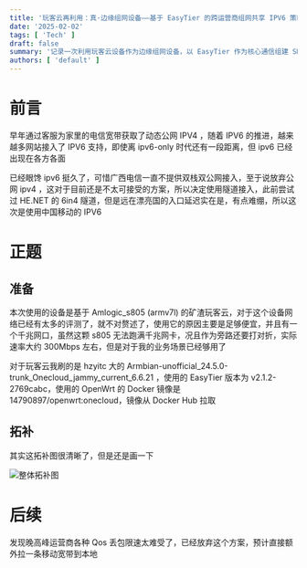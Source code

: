 ```yaml
---
title: '玩客云再利用：真·边缘组网设备——基于 EasyTier 的跨运营商组网共享 IPV6 策略'
date: '2025-02-02'
tags: [ 'Tech' ]
draft: false
summary: '记录一次利用玩客云设备作为边缘组网设备，以 EasyTier 作为核心通信组建 SD-WAN 网络，通过Docker中的OpenWrt进行流量转发，实现在电信公网IPv4环境下共享中国移动宽带的IPv6资源的尝试'
authors: [ 'default' ]
---
```


# 前言
早年通过客服为家里的电信宽带获取了动态公网 IPV4 ，随着 IPV6 的推进，越来越多网站接入了 IPV6 支持，即使离 ipv6-only 时代还有一段距离，但 ipv6 已经出现在各方各面  

已经眼馋 ipv6 挺久了，可惜广西电信一直不提供双栈双公网接入，至于说放弃公网 ipv4 ，这对于目前还是不太可接受的方案，所以决定使用隧道接入，此前尝试过 HE.NET 的 6in4 隧道，但是远在漂亮国的入口延迟实在是，有点难绷，所以这次是使用中国移动的 IPV6  

# 正题

## 准备

本次使用的设备是基于 Amlogic_s805 (armv7l) 的矿渣玩客云，对于这个设备网络已经有太多的评测了，就不对赘述了，使用它的原因主要是足够便宜，并且有一个千兆网口，虽然这颗 s805 无法跑满千兆网卡，况且作为旁路还要打对折，实际速率大约 300Mbps 左右，但是对于我的业务场景已经够用了  

对于玩客云我刷的是 hzyitc 大的 Armbian-unofficial_24.5.0-trunk_Onecloud_jammy_current_6.6.21 ，使用的 EasyTier 版本为 v2.1.2-2769cabc，使用的 OpenWrt 的 Docker 镜像是 14790897/openwrt:onecloud，镜像从 Docker Hub 拉取

## 拓补

其实这拓补图很清晰了，但是还是画一下

![整体拓补图](/static/images/blog/202502/Edge_Networking_EasyTier_IPv6_Sharing/PixPin_2025-02-02_23-27-27.png)

# 后续

发现晚高峰运营商各种 Qos 丢包限速太难受了，已经放弃这个方案，预计直接额外拉一条移动宽带到本地  
